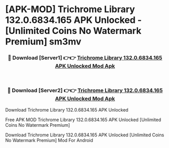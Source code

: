 # [APK-MOD] Trichrome Library 132.0.6834.165 APK Unlocked - [Unlimited Coins No Watermark Premium] sm3mv



<div align="center">
<h3>🔴 Download [Server1] 👉👉 <a href="https://momento.my/?title=Trichrome_Library_132.0.6834.165_APK_Unlocked">Trichrome Library 132.0.6834.165 APK Unlocked Mod Apk</a></h3><br>

<h3>🔴 Download [Server2] 👉👉 <a href="https://momento.my/?title=Trichrome_Library_132.0.6834.165_APK_Unlocked">Trichrome Library 132.0.6834.165 APK Unlocked Mod Apk</a></h3>
</div>



Download Trichrome Library 132.0.6834.165 APK Unlocked 

Free APK MOD Trichrome Library 132.0.6834.165 APK Unlocked [Unlimited Coins No Watermark Premium]

Download Trichrome Library 132.0.6834.165 APK Unlocked [Unlimited Coins No Watermark Premium] Mod For Android
